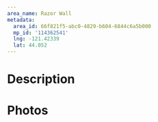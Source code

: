 ```yaml
---
area_name: Razor Wall
metadata:
  area_id: 66f821f5-abc0-4829-b604-6844c6a5b000
  mp_id: '114362541'
  lng: -121.42339
  lat: 44.052
---
```

# Description

# Photos

